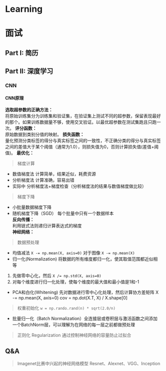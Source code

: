 # Learning
# 面试
## Part I: 简历
## Part II: 深度学习
### CNN
#### CNN原理
**选取超参数的正确方法：**  
将原始训练集分为训练集和验证集，在验证集上测试不同的超参数，保留表现最好的那个。如果训练数据量不够，使用交叉验证。以最优超参数在测试集跑且只跑一次。
**评分函数：**  
原始数据到类别分值的映射。
**损失函数：**  
量化预测分类标签的得分与真实标签之间的一致性，不正确分类的得分与真实标签之间的差值大于某个阈值（通常为1.0），则损失值为0，否则计算损失值(差值+阈值)。
**最优化：**  
> 梯度计算  
- 数值梯度法 计算简单，结果近似，耗费资源  
- 分析梯度法 计算准确，容易出错
- 实际中 分析梯度法+梯度检查（分析梯度法的结果与数值梯度做比较）
> 梯度下降
- 小批量数据梯度下降
- 随机梯度下降（SGD） 每个批量中只有一个数据样本  
**反向传播：**  
利用链式法则递归计算表达式的梯度  
**神经网络：**  
> 数据预处理
- 均值减法  `X -= np.mean(X, axis=0)` 对于图像 `X -= np.mean(X)`
- 归一化(Normalization)  将数据的所有维度都归一化，使其取值范围都近似相等  
1. 先做零中心化，然后 `X /= np.std(X, axis=0)`
2. 对每个维度进行归一化处理，使每个维度的最大值和最小值是1和-1
- PCA和白化(Whitening)  先对数据进行零中心化处理，然后计算协方差矩阵
	X -= np.mean(X, axis=0)
	cov = np.dot(X.T, X) / X.shape[0]
> 权重初始化
`w = np.rando.rand(n) * sqrt(2.0/n)`
- 批量归一化（Batch Normalization）全连接层或卷积层与激活函数之间添加一个BatchNorm层，可以理解为在网络的每一层之前都做预处理
> 正则化 Regularization  通过控制神经网络的容量防止过拟合
## Q&A
> Imagenet比赛中兴起的神经网络模型
Resnet、Alexnet、VGG、Inception
